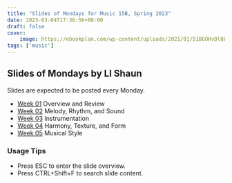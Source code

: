 ```yaml
---
title: "Slides of Mondays for Music 15B, Spring 2023"
date: 2023-03-04T17:36:56+08:00
draft: false
cover: 
    image: https://ebookplan.com/wp-content/uploads/2021/01/51BGOHvDl8L.jpg
tags: ['music']
---
```


## Slides of Mondays by LI Shaun

Slides are expected to be posted every Monday.

- [Week 01](https://leizungjyun.github.io/spring2023/music15b/week01.html) Overview and Review
- [Week 02](https://leizungjyun.github.io/spring2023/music15b/week02.html) Melody, Rhythm, and Sound
- [Week 03](https://leizungjyun.github.io/spring2023/music15b/week03.html) Instrumentation
- [Week 04](https://leizungjyun.github.io/spring2023/music15b/week04.html) Harmony, Texture, and Form
- [Week 05](https://leizungjyun.github.io/spring2023/music15b/week05.html) Musical Style

### Usage Tips
- Press ESC to enter the slide overview.
- Press CTRL+Shift+F to search slide content.




